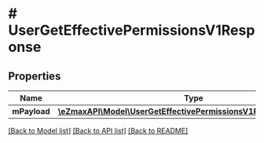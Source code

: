 # # UserGetEffectivePermissionsV1Response

## Properties

Name | Type | Description | Notes
------------ | ------------- | ------------- | -------------
**mPayload** | [**\eZmaxAPI\Model\UserGetEffectivePermissionsV1ResponseMPayload**](UserGetEffectivePermissionsV1ResponseMPayload.md) |  |

[[Back to Model list]](../../README.md#models) [[Back to API list]](../../README.md#endpoints) [[Back to README]](../../README.md)
